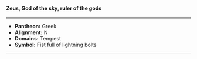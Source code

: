 #### Zeus, God of the sky, ruler of the gods
___

- **Pantheon:** Greek
- **Alignment:** N
- **Domains:** Tempest
- **Symbol:** Fist full of lightning bolts
___
